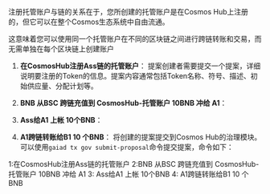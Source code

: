 注册托管账户与链的关系在于，您所创建的托管账户是在Cosmos Hub上注册的，但它可以在整个Cosmos生态系统中自由流通。

这意味着您可以使用同一个托管账户在不同的区块链之间进行跨链转账和交易，而无需单独在每个区块链上创建账户

1. **在CosmosHub注册Ass链的托管账户**：
   提案创建者需要提交一个提案，详细说明要注册的Token的信息。提案内容通常包括Token名称、符号、描述、初始供应量、分配计划等。

2. **BNB 从BSC 跨链充值到 CosmosHub-托管账户 10BNB 冲给 A1**：
3.  **Ass给A1 上帐 10个BNB**：
4.  **A1跨链转账给B1      10 个BNB**：
   将创建的提案提交到Cosmos Hub的治理模块。可以使用`gaiad tx gov submit-proposal`命令提交提案，命令如下：




1:在CosmosHub注册Ass链的托管账户
2:BNB 从BSC 跨链充值到 CosmosHub-托管账户 10BNB 冲给 A1
3:  Ass给A1 上帐 10个BNB
4: A1跨链转账给B1      10 个BNB